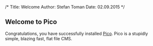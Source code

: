 /*
Title: Welcome
Author: Stefan Toman
Date: 02.09.2015
*/

## Welcome to Pico

Congratulations, you have successfully installed [Pico](http://picocms.org/). Pico is a stupidly simple, blazing fast, flat file CMS.
